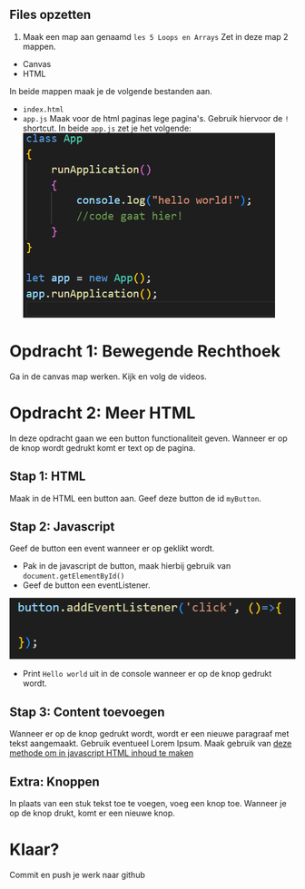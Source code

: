 ## Files opzetten
1. Maak een map aan genaamd `les 5 Loops en Arrays` Zet in deze map 2 mappen.
 
 * Canvas
 * HTML

In beide mappen maak je de volgende bestanden aan.
 * `index.html`
 * `app.js`
Maak voor de html paginas lege pagina's. Gebruik hiervoor de `!` shortcut.
In beide `app.js` zet je het volgende:
![appjs.PNG](img/appjs.PNG)

# Opdracht 1: Bewegende Rechthoek
Ga in de canvas map werken.
Kijk en volg de videos.

# Opdracht 2: Meer HTML
In deze opdracht gaan we een button functionaliteit geven. Wanneer er op de knop wordt gedrukt komt er text op de pagina.

## Stap 1: HTML
Maak in de HTML een button aan. Geef deze button de id `myButton`.

## Stap 2: Javascript
Geef de button een event wanneer er op geklikt wordt. 

* Pak in de javascript de button, maak hierbij gebruik van `document.getElementById()`
* Geef de button een eventListener.

![eventListener.PNG](img/l6events/eventListener.PNG)

* Print `Hello world` uit in de console wanneer er op de knop gedrukt wordt.

## Stap 3: Content toevoegen
Wanneer er op de knop gedrukt wordt, wordt er een nieuwe paragraaf met tekst aangemaakt. Gebruik eventueel Lorem Ipsum. Maak gebruik van [deze methode om in javascript HTML inhoud te maken](https://www.w3schools.com/js/js_htmldom_nodes.asp)

## Extra: Knoppen
In plaats van een stuk tekst toe te voegen, voeg een knop toe. Wanneer je op de knop drukt, komt er een nieuwe knop.

# Klaar?
Commit en push je werk naar github
